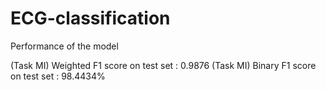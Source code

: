# ECG-classification

Performance of the model

(Task MI) Weighted F1 score on test set : 0.9876
(Task MI) Binary F1 score on test set : 98.4434%
